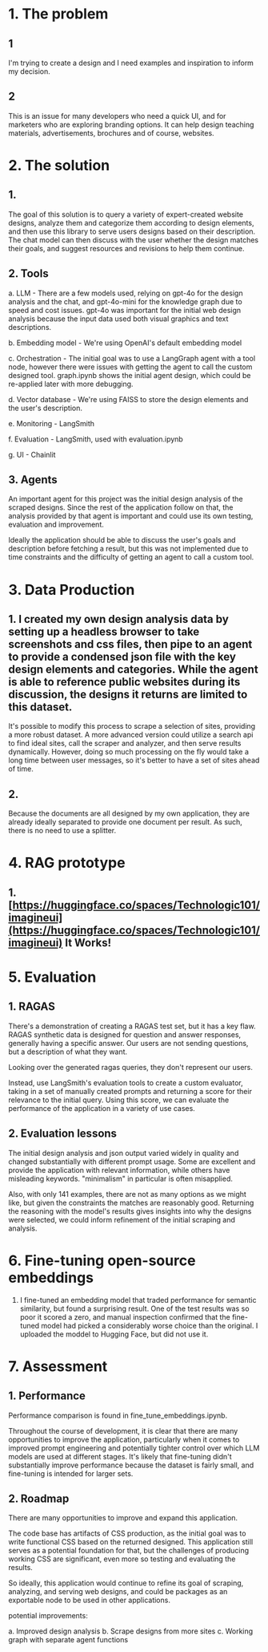 # 1. The problem

## 1

  I'm trying to create a design and I need examples and inspiration to inform my decision.

## 2

  This is an issue for many developers who need a quick UI, and for marketers who are exploring branding options. It can help design teaching materials, advertisements, brochures and of course, websites.

# 2. The solution

## 1.

  The goal of this solution is to query a variety of expert-created website designs, analyze them and categorize them according to design elements, and then use this library to serve users designs based on their description. The chat model can then discuss with the user whether the design matches their goals, and suggest resources and revisions to help them continue.

## 2. Tools

  a. LLM - There are a few models used, relying on gpt-4o for the design analysis and the chat, and gpt-4o-mini for the knowledge graph due to speed and cost issues. gpt-4o was important for the initial web design analysis because the input data used both visual graphics and text descriptions.

  b. Embedding model - We're using OpenAI's default embedding model

  c. Orchestration - The initial goal was to use a LangGraph agent with a tool node, however there were issues with getting the agent to call the custom designed tool. graph.ipynb shows the initial agent design, which could be re-applied later with more debugging.

  d. Vector database - We're using FAISS to store the design elements and the user's description.

  e. Monitoring - LangSmith

  f. Evaluation - LangSmith, used with evaluation.ipynb

  g. UI - Chainlit
  
 ## 3. Agents

  An important agent for this project was the initial design analysis of the scraped designs. Since the rest of the application follow on that, the analysis provided by that agent is important and could use its own testing, evaluation and improvement.

  Ideally the application should be able to discuss the user's goals and description before fetching a result, but this was not implemented due to time constraints and the difficulty of getting an agent to call a custom tool.

# 3. Data Production

## 1. I created my own design analysis data by setting up a headless browser to take screenshots and css files, then pipe to an agent to provide a condensed json file with the key design elements and categories. While the agent is able to reference public websites during its discussion, the designs it returns are limited to this dataset.

It's possible to modify this process to scrape a selection of sites, providing a more robust dataset. A more advanced version could utilize a search api to find ideal sites, call the scraper and analyzer, and then serve results dynamically. However, doing so much processing on the fly would take a long time between user messages, so it's better to have a set of sites ahead of time.

## 2.

  Because the documents are all designed by my own application, they are already ideally separated to provide one document per result. As such, there is no need to use a splitter.

# 4. RAG prototype

## 1. [https://huggingface.co/spaces/Technologic101/imagineui](https://huggingface.co/spaces/Technologic101/imagineui) It Works!

# 5. Evaluation

## 1. RAGAS

  There's a demonstration of creating a RAGAS test set, but it has a key flaw. RAGAS synthetic data is designed for question and answer responses, generally having a specific answer. Our users are not sending questions, but a description of what they want.

  Looking over the generated ragas queries, they don't represent our users.

  Instead, use LangSmith's evaluation tools to create a custom evaluator, taking in a set of manually created prompts and returning a score for their relevance to the initial query. Using this score, we can evaluate the performance of the application in a variety of use cases.

## 2. Evaluation lessons

  The initial design analysis and json output varied widely in quality and changed substantially with different prompt usage. Some are excellent and provide the application with relevant information, while others have misleading keywords. "minimalism" in particular is often misapplied.

  Also, with only 141 examples, there are not as many options as we might like, but given the constraints the matches are reasonably good. Returning the reasoning with the model's results gives insights into why the designs were selected, we could inform refinement of the initial scraping and analysis.

# 6. Fine-tuning open-source embeddings

  1. I fine-tuned an embedding model that traded performance for semantic similarity, but found a surprising result. One of the test results was so poor it scored a zero, and manual inspection confirmed that the fine-tuned model had picked a considerably worse choice than the original. I uploaded the moddel to Hugging Face, but did not use it.

# 7. Assessment

  ## 1. Performance

  Performance comparison is found in fine_tune_embeddings.ipynb.

  Throughout the course of development, it is clear that there are many opportunities to improve the application, particularly when it comes to improved prompt engineering and potentially tighter control over which LLM models are used at different stages. It's likely that fine-tuning didn't substantially improve performance because the dataset is fairly small, and fine-tuning is intended for larger sets.

  ## 2. Roadmap

  There are many opportunities to improve and expand this application.

  The code base has artifacts of CSS production, as the initial goal was to write functional CSS based on the returned designed. This application still serves as a potential foundation for that, but the challenges of producing working CSS are significant, even more so testing and evaluating the results.

  So ideally, this application would continue to refine its goal of scraping, analyzing, and serving web designs, and could be packages as an exportable node to be used in other applications.

  potential improvements:

  a. Improved design analysis
  b. Scrape designs from more sites
  c. Working graph with separate agent functions
  